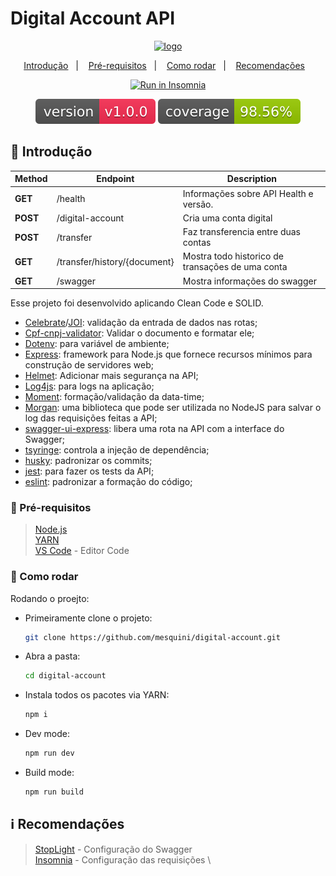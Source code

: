 # Digital Account API

<div align="center">
  <a href="https://www.ume.com.br/">
    <img alt="logo" width="200" src="https://assets-global.website-files.com/60c113054112e93527bc6ec1/60c115f6684e466dd3d0d1f9_logo_ume.svg" />
  </a>
</div>

<p align="center">
  <a href="#page_with_curl-introdução">Introdução</a>&nbsp;&nbsp;&nbsp;|&nbsp;&nbsp;&nbsp;
  <a href="#wave-pré-requisitos">Pré-requisitos</a>&nbsp;&nbsp;&nbsp;|&nbsp;&nbsp;&nbsp;
  <a href="#rocket-como-rodar">Como rodar</a>&nbsp;&nbsp;&nbsp;|&nbsp;&nbsp;&nbsp;
  <a href="#information_source-recomendações">Recomendações</a>&nbsp;&nbsp;&nbsp;
</p>

<p align='center'>
  <a href="https://insomnia.rest/run/?label=DigitalAccount&uri=https%3A%2F%2Fgithub.com%2Fmesquini%2Fdigital-account%2Fblob%2Fmaster%2Finsomnia.json" target="_blank"><img src="https://insomnia.rest/images/run.svg" alt="Run in Insomnia"></a>
</p>

<div align="center">
  <img alt="project version" src="badges/project-version.svg" />
  <img alt="global coverage" src="badges/coverage.svg" />
</div>

## :page_with_curl: Introdução

| Method   | Endpoint                                            | Description                                                                            |
| -------- | --------------------------------------------------- | -------------------------------------------------------------------------------------- |
| **GET**  | /health                                       | Informações sobre API Health e versão.                                         |
| **POST** | /digital-account                                     | Cria uma conta digital                                           |
| **POST** | /transfer                    | Faz transferencia entre duas contas |
| **GET** | /transfer/history/{document}                      |    Mostra todo historico de transações de uma conta  |                                                         |
| **GET**  | /swagger                                            | Mostra informações do swagger                  |

  Esse projeto foi desenvolvido aplicando Clean Code e SOLID.

- [Celebrate](https://www.npmjs.com/package/celebrate)/[JOI](https://www.npmjs.com/package/joi): validação da entrada de dados nas rotas;
- [Cpf-cnpj-validator](https://www.npmjs.com/package/cpf-cnpj-validator): Validar o documento e formatar ele;
- [Dotenv](https://www.npmjs.com/package/dotenv): para variável de ambiente;
- [Express](https://www.npmjs.com/package/express): framework para Node.js que fornece recursos mínimos para construção de servidores web;
- [Helmet](https://www.npmjs.com/package/helmet): Adicionar mais segurança na API;
- [Log4js](https://www.npmjs.com/package/log4js): para logs na aplicação;
- [Moment](https://www.npmjs.com/package/moment): formação/validação da data-time;
- [Morgan](https://www.npmjs.com/package/morgan): uma biblioteca que pode ser utilizada no NodeJS para salvar o log das requisições feitas a API;
- [swagger-ui-express](https://www.npmjs.com/package/swagger-ui-express): libera uma rota na API com a interface do Swagger;
- [tsyringe](https://www.npmjs.com/package/tsyringe): controla a injeção de dependência;
- [husky](https://www.npmjs.com/package/husky): padronizar os commits;
- [jest](https://www.npmjs.com/package/jest): para fazer os tests da API;
- [eslint](https://www.npmjs.com/package/eslint): padronizar a formação do código;

### :wave: Pré-requisitos

> [Node.js](http://nodejs.org/) \
> [YARN](https://yarnpkg.com/) \
> [VS Code](https://code.visualstudio.com/) - Editor Code

### :rocket: Como rodar

Rodando o proejto:

- Primeiramente clone o projeto:

  ```sh
  git clone https://github.com/mesquini/digital-account.git
  ```

- Abra a pasta:

  ```sh
  cd digital-account
  ```

- Instala todos os pacotes via YARN:

  ```sh
  npm i
  ```

- Dev mode:

  ```sh
  npm run dev
  ```

- Build mode:

  ```sh
  npm run build
  ```

## :information_source: Recomendações

> [StopLight](https://stoplight.io/) - Configuração do Swagger \
> [Insomnia](https://insomnia.rest/) - Configuração das requisições \
